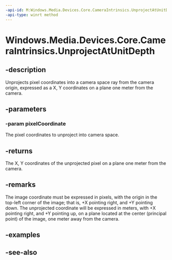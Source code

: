 ```yaml
---
-api-id: M:Windows.Media.Devices.Core.CameraIntrinsics.UnprojectAtUnitDepth(Windows.Foundation.Point)
-api-type: winrt method
---
```


<!-- Method syntax
public Windows.Foundation.Numerics.Vector2 UnprojectAtUnitDepth(Windows.Foundation.Point pixelCoordinate)
-->

# Windows.Media.Devices.Core.CameraIntrinsics.UnprojectAtUnitDepth

## -description
Unprojects pixel coordinates into a camera space ray from the camera origin, expressed as a X, Y coordinates on a plane one meter from the camera.

## -parameters
### -param pixelCoordinate
The pixel coordinates to unproject into camera space.

## -returns
The X, Y coordinates of the unprojected pixel on a plane one meter from the camera.

## -remarks
The image coordinate must be expressed in pixels, with the origin in the top-left corner of the image; that is, +X pointing right, and +Y pointing down. The unprojected coordinate will be expressed in meters, with +X pointing right, and +Y pointing up, on a plane located at the center (principal point) of the image, one meter away from the camera.

## -examples

## -see-also
